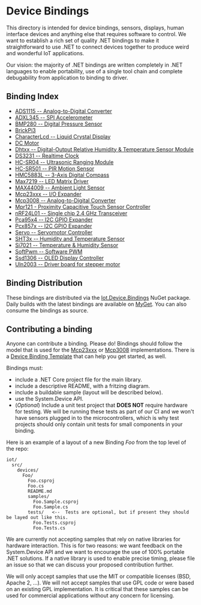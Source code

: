 # Device Bindings

This directory is intended for device bindings, sensors, displays, human interface devices and anything else that requires software to control. We want to establish a rich set of quality .NET bindings to make it  straightforward to use .NET to connect devices together to produce weird and wonderful IoT applications.

Our vision: the majority of .NET bindings are written completely in .NET languages to enable portability, use of a single tool chain and complete debugability from application to binding to driver.

## Binding Index

* [ADS1115 -- Analog-to-Digital Converter](Ads1115/README.md)
* [ADXL345 -- SPI Accelerometer](Adxl345/README.md)
* [BMP280 -- Digital Pressure Sensor](Bmp280/README.md)
* [BrickPi3](BrickPi3/README.md)
* [CharacterLcd -- Liquid Crystal Display](CharacterLcd/README.md)
* [DC Motor](DCMotor/README.md)
* [Dhtxx -- Digital-Output Relative Humidity & Temperature Sensor Module](Dhtxx/README.md)
* [DS3231 -- Realtime Clock](Ds3231/README.md)
* [HC-SR04 -- Ultrasonic Ranging Module](Hcsr04/README.md)
* [HC-SR501 -- PIR Motion Sensor](Hcsr501/README.md)
* [HMC5883L -- 3-Axis Digital Compass](Hmc5883l/README.md)
* [Max7219 -- LED Matrix Driver](Max7219/README.md)
* [MAX44009 -- Ambient Light Sensor](Max44009/README.md)
* [Mcp23xxx -- I/O Expander](Mcp23xxx/README.md)
* [Mcp3008 -- Analog-to-Digital Converter](Mcp3008/README.md)
* [Mpr121 - Proximity Capacitive Touch Sensor Controller](Mpr121/README.md)
* [nRF24L01 -- Single chip 2.4 GHz Transceiver](Nrf24l01/README.md)
* [Pca95x4 -- I2C GPIO Expander](Pca95x4/README.md)
* [Pcx857x -- I2C GPIO Expander](Pcx857x/README.md)
* [Servo -- Servomotor Controller](Servo/README.md)
* [SHT3x -- Humidity and Temperature Sensor](Sht3x/README.md)
* [Si7021 -- Temperature & Humidity Sensor](Si7021/README.md)
* [SoftPwm -- Software PWM](SoftPwm/README.md)
* [Ssd1306 -- OLED Display Controller](Ssd1306/README.md)
* [Uln2003 -- Driver board for stepper motor](Uln2003/README.md)

## Binding Distribution

These bindings are distributed via the [Iot.Device.Bindings](https://www.nuget.org/packages/Iot.Device.Bindings) NuGet package.  Daily builds with the latest bindings are available on [MyGet](https://dotnet.myget.org/feed/dotnet-core/package/nuget/Iot.Device.Bindings). You can also consume the bindings as source.

## Contributing a binding

Anyone can contribute a binding. Please do! Bindings should follow the model that is used for the [Mcp23xxx](Mcp23xxx/README.md) or [Mcp3008](Mcp3008/README.md) implementations.  There is a [Device Binding Template](../../tools/templates/DeviceBindingTemplate/README.md) that can help you get started, as well.

Bindings must:

* include a .NET Core project file for the main library.
* include a descriptive README, with a fritzing diagram.
* include a buildable sample (layout will be described below).
* use the System.Device API.
* (*Optional*) Include a unit test project that **DOES NOT** require hardware for testing. We will be running these tests as part of our CI and we won't have sensors plugged in to the microcontrollers, which is why test projects should only contain unit tests for small components in your binding.

Here is an example of a layout of a new Binding *Foo* from the top level of the repo:

```
iot/
  src/
    devices/
      Foo/
        Foo.csproj
        Foo.cs
        README.md
        samples/
          Foo.Sample.csproj
          Foo.Sample.cs
        tests/   <--  Tests are optional, but if present they should be layed out like this.
          Foo.Tests.csproj
          Foo.Tests.cs
```

We are currently not accepting samples that rely on native libraries for hardware interaction. This is for two reasons: we want feedback on the System.Device API and we want to encourage the use of 100% portable .NET solutions. If a native library is used to enable precise timing, please file an issue so that we can discuss your proposed contribution further.

We will only accept samples that use the MIT or compatible licenses (BSD, Apache 2, ...). We will not accept samples that use GPL code or were based on an existing GPL implementation. It is critical that these samples can be used for commercial applications without any concern for licensing.
